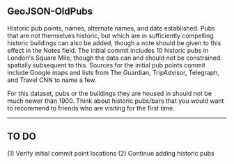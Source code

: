 GeoJSON-OldPubs
---------------

Historic pub points, names, alternate names, and date established. Pubs that are not themselves historic, but which are in sufficiently compelling historic buildings can also be added, though a note should be given to this effect in the Notes field. The initial commit includes 10 historic pubs in London's Square Mile, though the data can and should not be constrained spatially subsequent to this. Sources for the initial pub points commit include Google maps and lists from The Guardian, TripAdvisor, Telegraph, and Travel CNN to name a few.

For this dataset, pubs or the buildings they are housed in should not be much newer than 1900. Think about historic pubs/bars that you would want to recommend to friends who are visiting for the first time.

---------------
TO DO
---------------
(1) Verify initial commit point locations
(2) Continue adding historic pubs
